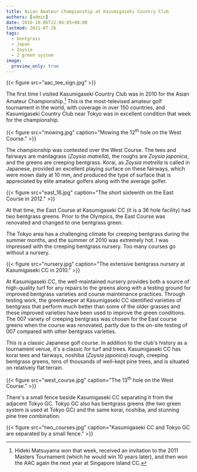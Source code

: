 ```yaml
---
title: Asian Amateur Championship at Kasumigaseki Country Club
authors: [admin]
date: 2010-10-06T22:04:05+00:00
lastmod: 2021-07-26
tags:
  - bentgrass
  - Japan
  - Zoysia
  - 2 green system
image:
  preview_only: true
---
```


{{< figure src="aac_tee_sign.jpg" >}}

The first time I visited Kasumigaseki Country Club was in 2010 for the Asian Amateur Championship.[^1] This is the most-televised amateur golf tournament in the world, with coverage in over 150 countries, and Kasumigaseki Country Club near Tokyo was in excellent condition that week for the championship.

[^1]: Hideki Matsuyama won that week, received an invitation to the 2011 Masters Tournament (which he would win 10 years later), and then won the AAC again the next year at Singapore Island CC.

{{< figure src="mowing.jpg" caption="Mowing the 12<sup>th</sup> hole on the West Course." >}}

The championship was contested over the West Course. The tees and fairways are manilagrass (*Zoysia matrella*), the roughs are *Zoysia japonica*, and the greens are creeping bentgrass. Korai, as *Zoysia matrella* is called in Japanese, provided an excellent playing surface on these fairways, which were mown daily at 10 mm, and produced the type of surface that is appreciated by elite amateur golfers along with the average golfer.

{{< figure src="east_16.jpg" caption="The short sixteenth on the East Course in 2012." >}}

At that time, the East Course at Kasumigaseki CC (it is a 36 hole facility) had two bentgrass greens. Prior to the Olympics, the East Course was renovated and changed to one bentgrass green.

The Tokyo area has a challenging climate for creeping bentgrass during the summer months, and the summer of 2010 was extremely hot. I was impressed with the creeping bentgrass nursery. Too many courses go without a nursery. 

{{< figure src="nursery.jpg" caption="The extensive bentgrass nursery at Kasumigaseki CC in 2010." >}}

At Kasumigaseki CC, the well-maintained nursery provides both a source of high-quality turf for any repairs to the greens along with a testing ground for improved bentgrass varieties and course maintenance practices. Through testing work, the greenkeeper at Kasumigaseki CC identified varieties of bentgrass that perform much better than some of the older grasses and these improved varieties have been used to improve the green conditions. The 007 variety of creeping bentgrass was chosen for the East course greens when the course was renovated, partly due to the on-site testing of 007 compared with other bentgrass varieties.

This is a classic Japanese golf course. In addition to the club's history as a tournament venue, it's a classic for turf and trees. Kasumigaseki CC has korai tees and fairways, noshiba (*Zoysia japonica*) rough, creeping bentgrass greens, tens of thousands of well-kept pine trees, and is situated on relatively flat terrain. 

{{< figure src="west_course.jpg" caption="The 13<sup>th</sup> hole on the West Course." >}}

There's a small fence beside Kasumigaseki CC separating it from the adjacent Tokyo GC. Tokyo GC also has bentgrass greens (the two green system is used at Tokyo GC) and the same korai, noshiba, and stunning pine tree combination.

{{< figure src="two_courses.jpg" caption="Kasumigaseki CC and Tokyo GC are separated by a small fence." >}}
